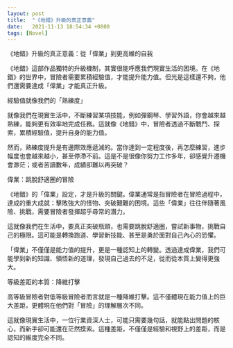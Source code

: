 ```yaml
---
layout: post
title:  "《地錯》升級的真正意義"
date:   2021-11-13 18:54:34 +0800
tags: [Novel]
---
```


《地錯》升級的真正意義：從「偉業」到更高維的自我 

《地錯》這部作品獨特的升級機制，其實很能呼應我們現實生活的困境。在《地錯》的世界中，冒險者需要累積經驗值，才能提升能力值。但光是這樣還不夠，他們還需要達成「偉業」才能真正升級。

經驗值就像我們的「熟練度」

就像我們在現實生活中，不斷練習某項技能，例如彈鋼琴、學習外語，你會越來越熟練，能夠更有效率地完成任務。這就像《地錯》中，冒險者透過不斷戰鬥、探索，累積經驗值，提升自身的能力值。

然而，熟練度提升是有邊際效應遞減的。當你達到一定程度後，再怎麼練習，進步幅度也會越來越小，甚至停滯不前。這是不是很像你努力工作多年，卻感覺升遷機會渺茫；或者苦讀數年，成績卻難以再突破？

偉業：跳脫舒適圈的冒險

《地錯》的「偉業」設定，才是升級的關鍵。偉業通常是指冒險者在冒險過程中，達成的重大成就：擊敗強大的怪物、突破艱難的困境。這些「偉業」往往伴隨著風險、挑戰，需要冒險者發揮超乎尋常的潛力。

這就像我們在生活中，要真正突破瓶頸，也需要跳脫舒適圈，嘗試新事物，挑戰自己的極限。這可能是轉換跑道、學習新技能、甚至是勇於面對自己內心的恐懼。

「偉業」不僅僅是能力值的提升，更是一種認知上的轉變。透過達成偉業，我們可能學到新的知識、領悟新的道理，發現自己過去的不足，從而從本質上變得更強大。

等級差距的本質：降維打擊

高等級冒險者對低等級冒險者而言就是一種降維打擊。這不僅體現在能力值上的巨大差距，更體現在他們對「冒險」的理解層次不同。

這就像現實生活中，一位行業資深人士，可能只需要幾句話，就能點出問題的核心，而新手卻可能還在茫然摸索。這種差距，不僅僅是經驗和視野上的差距，而是認知的維度完全不同。
